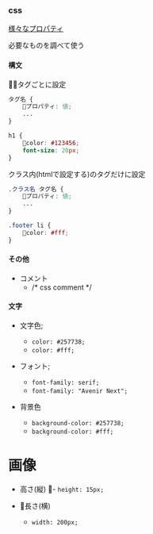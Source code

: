 ### css

[様々なプロパティ](https://www.tagindex.com/stylesheet/properties/)

必要なものを調べて使う

#### 構文

タグごとに設定
```css
タグ名 {
	プロパティ: 値;
	...
}
```
```css
h1 {
	color: #123456;
	font-size: 20px;
}
```

クラス内(htmlで設定する)のタグだけに設定
```css
.クラス名 タグ名 {
	プロパティ: 値;
	...
}
```
```css
.footer li {
	color: #fff;
}
```

#### その他

- コメント
	- /* css comment */

#### 文字

- 文字色;
	- `color: #257738;`
	- `color: #fff;`

- フォント;
	- `font-family: serif;`
	- `font-family: "Avenir Next";`

- 背景色
	- `background-color: #257738;`
	- `background-color: #fff;`

# 画像

- 高さ(縦)
	- `height: 15px;`

- 長さ(横)
	- `width: 200px;`